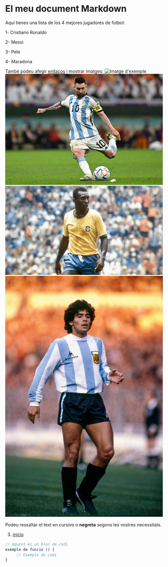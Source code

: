 # El meu document Markdown

Aquí tienes una lista de los 4 mejores jugadores de futbol:

1- Cristiano Ronaldo

2- Messi

3- Pele

4- Maradona

També podeu afegir [enllaços](https://www.transfermarkt.es/cristiano-ronaldo/profil/spieler/8198) i mostrar imatges:
![Imatge d'exemple](CRISTIANO.webp)
![Imatge d'exemple](MESSI.webp)
![Imatge d'exemple](PELE.jpeg)
![Imatge d'exemple](MARADONA.webp)

Podeu ressaltar el text en *cursiva* o **negreta** segons les vostres necessitats.

3. [inicio]()
```javascript
// Aquest és un bloc de codi
exemple de funció () {
     // Exemple de codi
}
